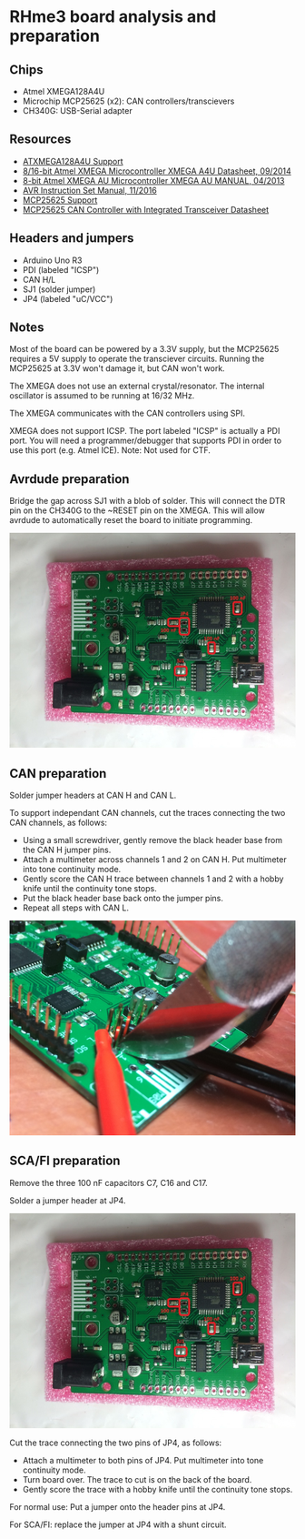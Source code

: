 # RHme3 board analysis and preparation

## Chips

* Atmel XMEGA128A4U
* Microchip MCP25625 (x2): CAN controllers/transcievers
* CH340G: USB-Serial adapter

## Resources

* [ATXMEGA128A4U Support](http://www.microchip.com/wwwproducts/en/ATXMEGA128A4U#1)
* [8/16-bit Atmel XMEGA Microcontroller XMEGA A4U Datasheet, 09/2014](http://ww1.microchip.com/downloads/en/DeviceDoc/Atmel-8387-8-and16-bit-AVR-Microcontroller-XMEGA-A4U_Datasheet.pdf)
* [8-bit Atmel XMEGA AU Microcontroller XMEGA AU MANUAL, 04/2013](http://ww1.microchip.com/downloads/en/DeviceDoc/Atmel-8331-8-and-16-bit-AVR-Microcontroller-XMEGA-AU_Manual.pdf)
* [AVR Instruction Set Manual, 11/2016](http://ww1.microchip.com/downloads/en/DeviceDoc/Atmel-0856-AVR-Instruction-Set-Manual.pdf)
* [MCP25625 Support](http://www.microchip.com/wwwproducts/en/MCP25625#1)
* [MCP25625 CAN Controller with Integrated Transceiver Datasheet](http://ww1.microchip.com/downloads/en/DeviceDoc/20005282B.pdf)

## Headers and jumpers

* Arduino Uno R3
* PDI (labeled "ICSP")
* CAN H/L
* SJ1 (solder jumper)
* JP4 (labeled "uC/VCC")

## Notes

Most of the board can be powered by a 3.3V supply, but the MCP25625 requires a 5V supply to operate the transciever circuits.  Running the MCP25625 at 3.3V won't damage it, but CAN won't work.

The XMEGA does not use an external crystal/resonator.  The internal oscillator is assumed to be running at 16/32 MHz.

The XMEGA communicates with the CAN controllers using SPI.

XMEGA does not support ICSP.  The port labeled "ICSP" is actually a PDI port.  You will need a programmer/debugger that supports PDI in order to use this port (e.g. Atmel ICE).  Note: Not used for CTF.

## Avrdude preparation

Bridge the gap across SJ1 with a blob of solder.  This will connect the DTR pin on the CH340G to the ~RESET pin on the XMEGA.  This will allow avrdude to automatically reset the board to initiate programming.

![RHme3 board](../Images/rhme3_board.jpg)

## CAN preparation

Solder jumper headers at CAN H and CAN L.

To support independant CAN channels, cut the traces connecting the two CAN channels, as follows:
* Using a small screwdriver, gently remove the black header base from the CAN H jumper pins.
* Attach a multimeter across channels 1 and 2 on CAN H.  Put multimeter into tone continuity mode.
* Gently score the CAN H trace between channels 1 and 2 with a hobby knife until the continuity tone stops.
* Put the black header base back onto the jumper pins.
* Repeat all steps with CAN L.

![Cutting CAN trace](../Images/cutting_can_trace.jpg)

## SCA/FI preparation

Remove the three 100 nF capacitors C7, C16 and C17.

Solder a jumper header at JP4.

![RHme3 board](../Images/rhme3_board.jpg)

Cut the trace connecting the two pins of JP4, as follows:
* Attach a multimeter to both pins of JP4.  Put multimeter into tone continuity mode.
* Turn board over.  The trace to cut is on the back of the board.
* Gently score the trace with a hobby knife until the continuity tone stops.

For normal use: Put a jumper onto the header pins at JP4.

For SCA/FI: replace the jumper at JP4 with a shunt circuit.
